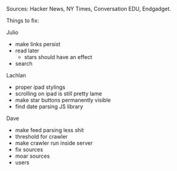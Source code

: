Sources: Hacker News, NY Times, Conversation EDU, Endgadget.


Things to fix:

Julio
 - make links persist
 - read later
   - stars should have an effect
 - search

Lachlan
 - proper ipad stylings
  - scrolling on ipad is still pretty lame
  - make star buttons permanently visible
 - find date parsing JS library

Dave
  - make feed parsing less shit
  - threshold for crawler
  - make crawler run inside server
  - fix sources
  - moar sources
  - users
